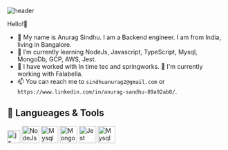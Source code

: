 ![header](https://s27389.pcdn.co/wp-content/uploads/2021/09/national-coding-week-2021-addressing-digital-skills-gap-1012x440.jpeg.webp)

Hello!👋
- 👀 My name is Anurag Sindhu. I am a Backend engineer. I am from India, living in Bangalore.
- 🌱 I’m currently learning NodeJs, Javascript, TypeScript, Mysql, MongoDb, GCP, AWS, Jest.
- 💞️ I have worked with In time tec and springworks. 👀 I'm currently working with Falabella.
- 📫 You can reach me to `sindhuanurag2@gmail.com` or `https://www.linkedin.com/in/anurag-sandhu-89a92ab8/`.

## 🔧 Langueages & Tools
<p align='left'>
  <img src='https://upload.wikimedia.org/wikipedia/commons/6/6a/JavaScript-logo.png' height='30' width='auto' alt="js">
   <img src="https://upload.wikimedia.org/wikipedia/commons/d/d9/Node.js_logo.svg" alt="NodeJs" width="auto" height="40"/>
   <img src="https://www.freepnglogos.com/uploads/logo-mysql-png/logo-mysql-mysql-logo-png-images-are-download-crazypng-21.png" alt="Mysql" width="40" height="40"/>
   <img src="https://infinapps.com/wp-content/uploads/2018/10/mongodb-logo.png" alt="Mongo" width="40" height="40"/>
   <img src="https://seeklogo.com/images/J/jest-logo-F9901EBBF7-seeklogo.com.png" alt="Jest" width="40" height="40"/>
   <img src="https://www.gstatic.com/devrel-devsite/prod/v8fd805b581ccd4ea25bb3c9d6fd75d38ac1dfcb55016a4d660f139190a81898b/cloud/images/social-icon-google-cloud-1200-630.png" alt="Mysql" width="40" height="40"/>
</p>
<!---
anurag8867/anurag8867 is a ✨ special ✨ repository because its `README.md` (this file) appears on your GitHub profile.
You can click the Preview link to take a look at your changes.
--->
